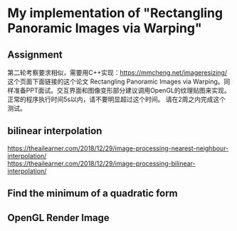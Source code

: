 # My implementation of "Rectangling Panoramic Images via Warping"

## Assignment
第二轮考察要求相似，需要用C++实现：https://mmcheng.net/imageresizing/ 这个页面下面链接的这个论文 Rectangling Panoramic Images via Warping。同样准备PPT面试。交互界面和图像变形部分建议调用OpenGL的纹理贴图来实现。正常的程序执行时间5s以内，请不要明显超过这个时间。
请在2周之内完成这个测试。  

## bilinear interpolation
https://theailearner.com/2018/12/29/image-processing-nearest-neighbour-interpolation/  
https://theailearner.com/2018/12/29/image-processing-bilinear-interpolation/

## Find the minimum of a quadratic form


## OpenGL Render Image
